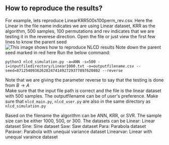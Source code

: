 
## How to reproduce the results?
For example, lets reproduce LinearKRR500s100perm_rev.csv. Here the Linear in the file name indicates we are using Linear dataset, KRR as the algorithm, 500 samples, 100 permutations and rev indicates that we are testing it in the reverese direction.
Open the file or just view the first few lines to know the parent seed  
![This image shows how to reproduce NLCD results](https://drive.google.com/uc?export=view&id=1xcAosXJzU2EmrDInBuS7N5ZOlstxsbOT)
Note down the parent seed marked in red here
Run the below command:
```
python3 nlcd_simulation.py -a=ANN -s=500 -i=inputfiledirectory/Linear1000.txt -o=outputfilename.csv --seed=8712540936262824741492729377897620802 --reverse
```
Note that we are giving the parameter reverse to say that the testing is done from $B \rightarrow A$   
Make sure that the input file path is correct and the file is the linear dataset with 500 samples. The outputfilename can be of user's preference.
Make sure that `nlcd_main.py`, `nlcd_user.py` are also in the same directory as `nlcd_simulation.py`

Based on the filename the algorithm can be ANN, KRR, or SVR. The sample size can be either 1000, 500, or 300. The datasets can be
Linear: Linear dataset
Sine: Sine dataset
Saw: Saw dataset
Para: Parabola dataset
Paravar: Parabola with unequal variance dataset
Linearvar: Linear with unequal varaince dataset

